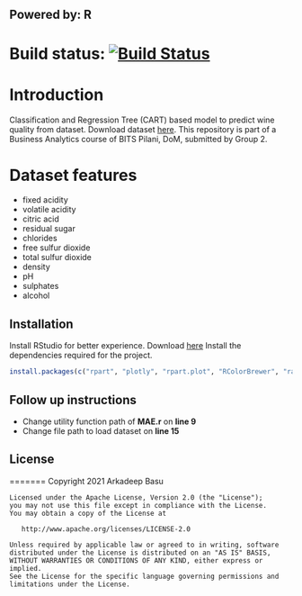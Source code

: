 ## Powered by: R

# Build status: [![Build Status](https://travis-ci.org/joemccann/dillinger.svg?branch=master)](https://travis-ci.org/joemccann/dillinger)

# Introduction
Classification and Regression Tree (CART) based model to predict wine quality from dataset. Download dataset [here](https://tinyurl.com/4wrtz35y).
This repository is part of a Business Analytics course of BITS Pilani, DoM, submitted by Group 2.

# Dataset features

- fixed acidity	
- volatile acidity	
- citric acid	
- residual sugar	
- chlorides	
- free sulfur dioxide	
- total sulfur dioxide	
- density	
- pH	
- sulphates	
- alcohol

## Installation
Install RStudio for better experience. Download [here](https://www.rstudio.com/products/rstudio/download/)
Install the dependencies required for the project.
```R
install.packages(c("rpart", "plotly", "rpart.plot", "RColorBrewer", "rattle"))
```

## Follow up instructions

- Change utility function path of **MAE.r** on **line 9**
- Change file path to load dataset on **line 15**

## License
=======
    Copyright 2021 Arkadeep Basu

    Licensed under the Apache License, Version 2.0 (the "License");
    you may not use this file except in compliance with the License.
    You may obtain a copy of the License at

       http://www.apache.org/licenses/LICENSE-2.0

    Unless required by applicable law or agreed to in writing, software
    distributed under the License is distributed on an "AS IS" BASIS,
    WITHOUT WARRANTIES OR CONDITIONS OF ANY KIND, either express or implied.
    See the License for the specific language governing permissions and
    limitations under the License.

